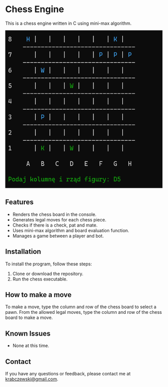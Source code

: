 # Chess Engine

This is a chess engine written in C using mini-max algorithm.

<img src="game_gui.gif" width="500" height="500" />

## Features

- Renders the chess board in the console.
- Generates legal moves for each chess piece.
- Checks if there is a check, pat and mate.
- Uses mini-max algorithm and board evaluation function.
- Manages a game between a player and bot.

## Installation

To install the program, follow these steps:

1. Clone or download the repository.
2. Run the chess executable.

## How to make a move
To make a move, type the column and row of the chess board to select a pawn. From the allowed legal moves, type the column and row of the chess board to make a move.

## Known Issues

- None at this time.

## Contact

If you have any questions or feedback, please contact me at krabczewski@gmail.com.
